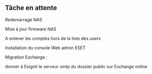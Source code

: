 ## Tâche en attente

Redemarrage NAS

Mise à jour firmware NAS

A enlever les comptes hors de la liste des users 

Installation du console Web admin ESET

Migration Exchange :

  donner à Esignit le serveur smtp du dossier public sur Exchange online
